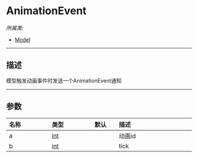 # AnimationEvent

*所属类*:
* [Model](/Api/Classes/Role/Model.md)
------------------------------------------------------------------------------------------
## 描述

模型触发动画事件时发送一个AnimationEvent通知

------------------------------------------------------------------------------------------
## 参数

|<div style="width:100px">名称</div>|<div style="width:100px">类型</div>|<div style="width:50px">默认</div>|<div style="width:350px">描述</div>|
|:---|:---|:---|:---|
|a|[int](/Api/DataType/Number.md)||动画id|
|b|[int](/Api/DataType/Number.md)||tick|
